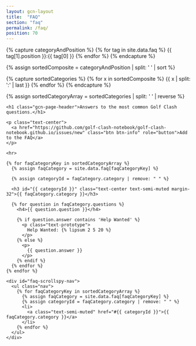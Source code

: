 ```yaml
---
layout: gcn-layout
title:  "FAQ"
section: "faq"
permalink: /faq/
position: 70
---
```


{% capture categoryAndPosition %}
  {% for tag in site.data.faq %}
    {{ tag[1].position }}:{{ tag[0] }}
  {% endfor %}
{% endcapture %}

{% assign sortedComposite = categoryAndPosition | split: ' ' | sort %}

{% capture sortedCategories %}
  {% for x in sortedComposite %}
    {{ x | split: ':' | last }}
  {% endfor %}
{% endcapture %}

{% assign sortedCategoryArray = sortedCategories | split: ' ' | reverse %}

<div class="row">

  <div id="faq-container" class="col-lg-10 col-sm-9 col-xs-12">

    <h1 class="gcn-page-header">Answers to the most common Golf Clash questions.</h1>

    <p class="text-center">
      <a href="https://github.com/golf-clash-notebook/golf-clash-notebook.github.io/issues/new" class="btn btn-info" role="button">Add to the FAQ</a>
    </p>

    <hr>

    {% for faqCategoryKey in sortedCategoryArray %}
      {% assign faqCategory = site.data.faq[faqCategoryKey] %}

      {% assign categoryId = faqCategory.category | remove: " " %}

      <h3 id="{{ categoryId }}" class="text-center text-semi-muted margin-32">{{ faqCategory.category }}</h3>

      {% for question in faqCategory.questions %}
        <h4>{{ question.question }}</h4>

        {% if question.answer contains 'Help Wanted' %}
          <p class="text-prototype">
            Help Wanted: {% lipsum 2 5 20 %}
          </p>
        {% else %}
          <p>
            {{ question.answer }}
          </p>
        {% endif %}
      {% endfor %}
    {% endfor %}

  </div>

  <div class="col-lg-2 col-sm-3 hidden-xs">

    <div id="faq-scrollspy-nav">
      <ul class="nav">
        {% for faqCategoryKey in sortedCategoryArray %}
          {% assign faqCategory = site.data.faq[faqCategoryKey] %}
          {% assign categoryId = faqCategory.category | remove: " " %}
          <li>
            <a class="text-semi-muted" href="#{{ categoryId }}">{{ faqCategory.category }}</a>
          </li>
        {% endfor %}
      </ul>
    </div>

  </div>

</div>
